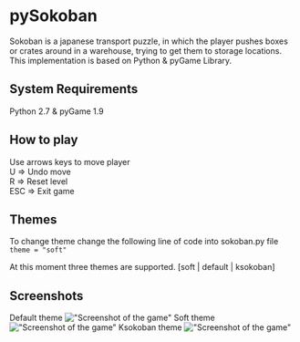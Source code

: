 # pySokoban
Sokoban is a japanese transport puzzle, in which the player pushes boxes or crates around in a warehouse, trying to get them to storage locations. This implementation is based on Python & pyGame Library.

## System Requirements
Python 2.7 & pyGame 1.9


## How to play
Use arrows keys to move player  
U   => Undo move  
R   => Reset level  
ESC => Exit game  

## Themes
To change theme change the following line of code into sokoban.py file  
```theme = "soft"```  

At this moment three themes are supported. [soft | default | ksokoban]

## Screenshots
Default theme
!["Screenshot of the game"](themes/default/images/screenshot.png?raw=true "Screenshot of the game")
Soft theme
!["Screenshot of the game"](themes/soft/images/screenshot.png?raw=true "Screenshot of the game")
Ksokoban theme
!["Screenshot of the game"](themes/ksokoban/images/screenshot.png?raw=true "Screenshot of the game")


